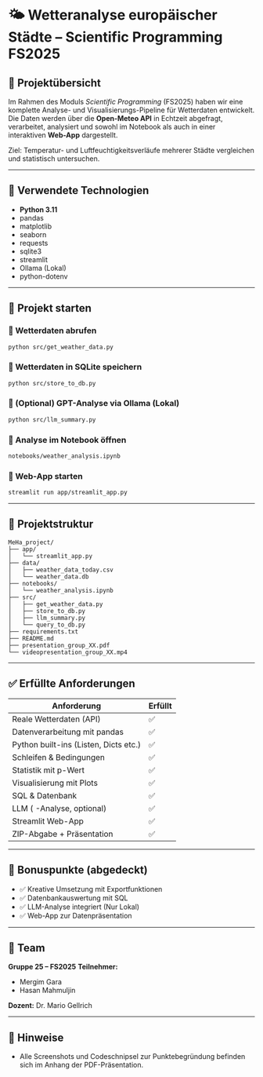 # 🌤️ Wetteranalyse europäischer Städte – Scientific Programming FS2025

## 📌 Projektübersicht

Im Rahmen des Moduls *Scientific Programming* (FS2025) haben wir eine komplette Analyse- und Visualisierungs-Pipeline für Wetterdaten entwickelt.  
Die Daten werden über die **Open-Meteo API** in Echtzeit abgefragt, verarbeitet, analysiert und sowohl im Notebook als auch in einer interaktiven **Web-App** dargestellt.

Ziel: Temperatur- und Luftfeuchtigkeitsverläufe mehrerer Städte vergleichen und statistisch untersuchen.

---

## 🧪 Verwendete Technologien

- **Python 3.11**
- pandas
- matplotlib
- seaborn
- requests
- sqlite3
- streamlit
- Ollama (Lokal)
- python-dotenv

---

## 🚀 Projekt starten

### 🔹 Wetterdaten abrufen
```bash
python src/get_weather_data.py
```

### 🔹 Wetterdaten in SQLite speichern
```bash
python src/store_to_db.py
```

### 🔹 (Optional) GPT-Analyse via Ollama (Lokal)
```bash
python src/llm_summary.py
```

### 🔹 Analyse im Notebook öffnen
```bash
notebooks/weather_analysis.ipynb
```

### 🔹 Web-App starten
```bash
streamlit run app/streamlit_app.py
```

---

## 📁 Projektstruktur

```
MeHa_project/
├── app/
│   └── streamlit_app.py
├── data/
│   ├── weather_data_today.csv
│   └── weather_data.db
├── notebooks/
│   └── weather_analysis.ipynb
├── src/
│   ├── get_weather_data.py
│   ├── store_to_db.py
│   ├── llm_summary.py
│   └── query_to_db.py
├── requirements.txt
├── README.md
├── presentation_group_XX.pdf
└── videopresentation_group_XX.mp4
```

---

## ✅ Erfüllte Anforderungen

| Anforderung                            | Erfüllt |
|----------------------------------------|---------|
| Reale Wetterdaten (API)                | ✅ |
| Datenverarbeitung mit pandas           | ✅ |
| Python built-ins (Listen, Dicts etc.)  | ✅ |
| Schleifen & Bedingungen                | ✅ |
| Statistik mit p-Wert                   | ✅ |
| Visualisierung mit Plots               | ✅ |
| SQL & Datenbank                        | ✅ |
| LLM (   -Analyse, optional)            | ✅ |
| Streamlit Web-App                      | ✅ |
| ZIP-Abgabe + Präsentation              | ✅ |

---

## 🎁 Bonuspunkte (abgedeckt)

- ✅ Kreative Umsetzung mit Exportfunktionen
- ✅ Datenbankauswertung mit SQL
- ✅ LLM-Analyse integriert (Nur Lokal)
- ✅ Web-App zur Datenpräsentation

---

## 👥 Team

**Gruppe 25 – FS2025**
**Teilnehmer:**
- Mergim Gara
- Hasan Mahmuljin

**Dozent:** Dr. Mario Gellrich

---

## 📝 Hinweise

- Alle Screenshots und Codeschnipsel zur Punktebegründung befinden sich im Anhang der PDF-Präsentation.
